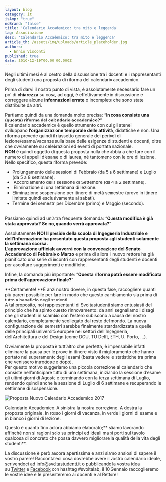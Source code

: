 ```yaml
---
layout: blog
category: it
isAmp: "true"
noBrand: "false"
title: 'Calendario Accademico: tra mito e leggenda'
tag: Associazione
desc: 'Calendario Accademico: tra mito e leggenda'
article_th: /assets/img/uploads/article_placeholder.jpg
authors:
  - Ennio Visconti
published: true
date: 2016-12-19T00:00:00.000Z
---
```


Negli ultimi mesi è al centro della discussione tra i docenti e i rappresentanti degli studenti una proposta di riforma del calendario accademico.

Prima di darvi il nostro punto di vista, è assolutamente necessario fare un po’ di **chiarezza** su cosa, ad oggi, è effettivamente in discussione e correggere alcune **informazioni errate** o incomplete che sono state distribuite da altri.

Partiamo quindi da una domanda molto precisa: “**In cosa consiste una (questa) riforma del calendario accademico?**”  
Il calendario accademico è quello strumento con cui gli atenei sviluppano **l’organizzazione temporale delle attività**, didattiche e non. Una riforma prevede quindi il riassetto generale dei periodi di lezione/esame/vacanze sulla base delle esigenze di studenti e docenti, oltre che ovviamente su celebrazioni ed eventi di portata nazionale.  
**NON** è quindi oggetto di questa proposta nulla che abbia a che fare con il numero di appelli d’esame o di laurea, né tantomeno con le ore di lezione.  
Nello specifico, questa riforma prevede:

*   Prolungamento delle sessioni di Febbraio (da 5 a 6 settimane) e Luglio (da 5 a 8 settimane).
*    Accorciamento della sessione di Settembre (da 4 a 2 settimane).
*    Eliminazione di una settimana di lezione.
*   Eliminazione sospensione per itinere di metà semestre (prove in itinere limitate quindi esclusivamente ai sabati).
*   Termine dei semestri per Dicembre (primo) e Maggio (secondo).  
     

Passiamo quindi ad un’altra frequente domanda: “**Questa modifica è già stata approvata? Se no, quando verrà approvata?**”

Assolutamente **NO! **Il preside della scuola di Ingegneria Industriale e dell’Informazione ha presentato questa proposta agli studenti solamente la settimana scorsa.  
L’approvazione ufficiale avverrà** con la convocazione del Senato Accademico di Febbraio o Marzo** e prima di allora il nuovo rettore ha già pianificato una serie di incontri con rappresentanti degli studenti e docenti per ascoltare suggerimenti e modifiche.

Infine, la domanda più importante: “**Questa riforma potrà essere modificata prima dell’approvazione finale?**”

**Certamente! **È anzi nostro dovere, in questa fase, raccogliere quanti più pareri possibile per fare in modo che questo cambiamento sia prima di tutto a beneficio degli studenti.  
A tal proposito, noi rappresentanti di Svoltastudenti siamo entusiasti del principio che ha spinto questo rinnovamento: da anni segnaliamo i disagi che gli studenti in scambio con l’estero subiscono a causa del nostro calendario, completamente scollegato dal resto del mondo. La nuova configurazione dei semestri sarebbe finalmente standardizzata a quelle delle principali università europee nei settori dell’Ingegneria, dell’Architettura e del Design (come DCU, TU Delft, ETH, U. Porto, …).

Ovviamente la proposta è tutt’altro che perfetta, è impensabile infatti eliminare la pausa per le prove in itinere visto il miglioramento che hanno portato nel superamento degli esami (basta vedere le statistiche tra prima che venissero introdotte e dopo).  
Per questo motivo suggeriamo una piccola correzione al calendario che consiste nell’anticipare tutto di una settimana, iniziando la sessione d’esame gli ultimi giorni di Agosto e terminando con la terza settimana di Luglio, rendendo quindi anche la sessione di Luglio di 6 settimane e recuperando le settimane di sospensione.  

![Proposta Nuovo Calendario Accademico 2017](https://svoltastudenti.it/wp-content/uploads/Proposta-Nuovo-Calendario-Accademico-2017.png)

Calendario Accademico: A sinistra la nostra correzione. A destra la proposta originale. In rosso i giorni di vacanza, in verde i giorni di esame e in bianco i giorni di lezione.

Questo è quanto fino ad ora abbiamo elaborato;** stiamo lavorando affinchè non si ragioni solo su princìpi ed ideali ma si porti sul tavolo qualcosa di concreto che possa davvero migliorare la qualità della vita degli studenti**.

La discussione è però ancora apertissima e anzi siamo ansiosi di sapere il vostro parere! Raccontateci cosa dovrebbe avere il vostro calendario ideale, scrivendoci ad [info@svoltastudenti.it](mailto:info@svoltastudenti.it) o pubblicando la vostra idea su [Twitter](https://twitter.com/intent/tweet?text=Voglio%20un%20calendario%20che&hashtags=svoltalab) e [Facebook](https://www.facebook.com/svoltastudentipolimi/) con hashtag #svoltalab, il 10 Gennaio raccoglieremo le vostre idee e le presenteremo ai docenti e al Rettore!
